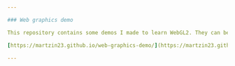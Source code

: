 ```yaml
---

### Web graphics demo

This repository contains some demos I made to learn WebGL2. They can be viewed using the link below if your browser and device supports WebGL.

[https://martzin23.github.io/web-graphics-demo/](https://martzin23.github.io/web-graphics-demo/)

---
```

